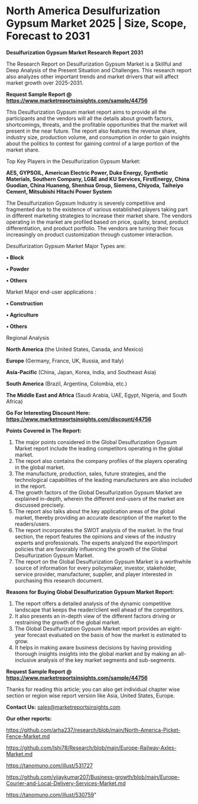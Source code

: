 # North America Desulfurization Gypsum Market 2025 | Size, Scope, Forecast to 2031

<strong>Desulfurization Gypsum Market Research Report 2031</strong>

The Research Report on Desulfurization Gypsum Market is a Skillful and Deep Analysis of the Present Situation and Challenges. This research report also analyzes other important trends and market drivers that will affect market growth over 2025-2031.

<strong>Request Sample Report @ <a href=https://www.marketreportsinsights.com/sample/44756>https://www.marketreportsinsights.com/sample/44756</a></strong>

This Desulfurization Gypsum market report aims to provide all the participants and the vendors will all the details about growth factors, shortcomings, threats, and the profitable opportunities that the market will present in the near future. The report also features the revenue share, industry size, production volume, and consumption in order to gain insights about the politics to contest for gaining control of a large portion of the market share.

Top Key Players in the Desulfurization Gypsum Market:

<strong>AES, GYPSOIL, American Electric Power, Duke Energy, Synthetic Materials, Southern Company, LG&E and KU Services, FirstEnergy, China Guodian, China Huaneng, Shenhua Group, Siemens, Chiyoda, Taiheiyo Cement, Mitsubishi Hitachi Power System</strong>

The Desulfurization Gypsum Industry is severely competitive and fragmented due to the existence of various established players taking part in different marketing strategies to increase their market share. The vendors operating in the market are profiled based on price, quality, brand, product differentiation, and product portfolio. The vendors are turning their focus increasingly on product customization through customer interaction.

Desulfurization Gypsum Market Major Types are:

<strong>•  Block

•  Powder

•  Others</strong>

Market Major end-user applications :

<strong>•  Construction

•  Agriculture

•  Others</strong>

Regional Analysis

</u><strong><b>North America</b></strong> (the United States, Canada, and Mexico)

<strong><b>Europe </b></strong>(Germany, France, UK, Russia, and Italy)

<strong><b>Asia-Pacific</b></strong> (China, Japan, Korea, India, and Southeast Asia)

<strong><b>South America</b></strong> (Brazil, Argentina, Colombia, etc.)

<strong><b>The Middle East and Africa</b></strong> (Saudi Arabia, UAE, Egypt, Nigeria, and South Africa)

<strong>Go For Interesting Discount Here: <a href=https://www.marketreportsinsights.com/discount/44756>https://www.marketreportsinsights.com/discount/44756</a></strong>

<strong>Points Covered in The Report:</strong>
<ol>
  <li>The major points considered in the Global Desulfurization Gypsum Market report include the leading competitors operating in the global market.</li>
  <li>The report also contains the company profiles of the players operating in the global market.</li>
  <li>The manufacture, production, sales, future strategies, and the technological capabilities of the leading manufacturers are also included in the report.</li>
  <li>The growth factors of the Global Desulfurization Gypsum Market are explained in-depth, wherein the different end-users of the market are discussed precisely.</li>
  <li>The report also talks about the key application areas of the global market, thereby providing an accurate description of the market to the readers/users.</li>
  <li>The report incorporates the SWOT analysis of the market. In the final section, the report features the opinions and views of the industry experts and professionals. The experts analyzed the export/import policies that are favorably influencing the growth of the Global Desulfurization Gypsum Market.</li>
  <li>The report on the Global Desulfurization Gypsum Market is a worthwhile source of information for every policymaker, investor, stakeholder, service provider, manufacturer, supplier, and player interested in purchasing this research document.</li>
</ol>
<strong>Reasons for Buying Global Desulfurization Gypsum Market Report:</strong>

<ol>
  <li>The report offers a detailed analysis of the dynamic competitive landscape that keeps the reader/client well ahead of the competitors.</li>
  <li>It also presents an in-depth view of the different factors driving or restraining the growth of the global market.</li>
  <li>The Global Desulfurization Gypsum Market report provides an eight-year forecast evaluated on the basis of how the market is estimated to grow.</li>
  <li>It helps in making aware business decisions by having providing thorough insights insights into the global market and by making an all-inclusive analysis of the key market segments and sub-segments.</li>
</ol>
<strong>Request Sample Report @ <a href=https://www.marketreportsinsights.com/sample/44756>https://www.marketreportsinsights.com/sample/44756</a></strong>


Thanks for reading this article; you can also get individual chapter wise section or region wise report version like Asia, United States, Europe.

<strong>Contact Us:</strong>
sales@marketreportsinsights.com

<strong>Our other reports:</strong>

<a href=https://github.com/arha237/research/blob/main/North-America-Picket-Fence-Market.md>https://github.com/arha237/research/blob/main/North-America-Picket-Fence-Market.md</a>

<a href=https://github.com/Ishi78/Research/blob/main/Europe-Railway-Axles-Market.md>https://github.com/Ishi78/Research/blob/main/Europe-Railway-Axles-Market.md</a>

<a href=https://tanomuno.com/illust/531727>https://tanomuno.com/illust/531727</a>

<a href=https://github.com/vijaykumar207/Business-growth/blob/main/Europe-Courier-and-Local-Delivery-Services-Market.md>https://github.com/vijaykumar207/Business-growth/blob/main/Europe-Courier-and-Local-Delivery-Services-Market.md</a>

<a href=https://tanomuno.com/illust/530759>https://tanomuno.com/illust/530759</a>"
